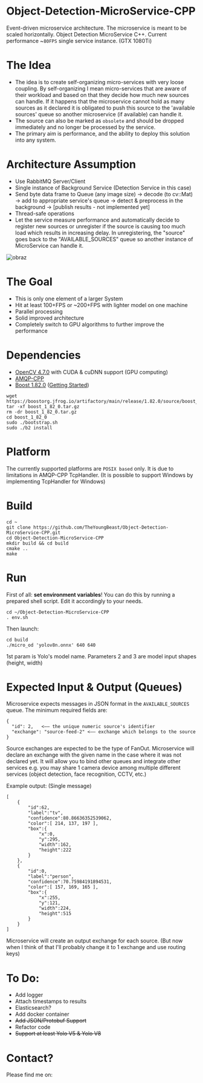 # Object-Detection-MicroService-CPP
Event-driven microservice architecture. The microservice is meant to be scaled horizontally. Object Detection MicroService C++.
Current performance ~``80FPS`` single service instance. (GTX 1080Ti) 

# The Idea
- The idea is to create self-organizing micro-services with very loose coupling. By self-organizing I mean micro-services that are aware of their workload and based on that they decide how much new sources can handle. If it happens that the microservice cannot hold as many sources as it declared it is obligated to push this source to the 'available sources' queue so another microservice (if available) can handle it.
- The source can also be marked as ``obsolete`` and should be dropped immediately and no longer be processed by the service.
- The primary aim is performance, and the ability to deploy this solution into any system.
  
# Architecture Assumption
- Use RabbitMQ Server/Client
- Single instance of Background Service (Detection Service in this case)
- Send byte data frame to Queue (any image size) -> decode (to cv::Mat) -> add to appropriate service's queue -> detect & preprocess in the background -> [publish results - not implemented yet]
- Thread-safe operations
- Let the service measure performance and automatically decide to register new sources or unregister if the source is causing too much load which results in increasing delay. In unregistering, the "source" goes back to the "AVAILABLE_SOURCES" queue so another instance of MicroService can handle it.

![obraz](https://github.com/TheYoungBeast/Object-Detection-MicroService-CPP/assets/19922252/fe0d9684-03ff-4659-911f-c88d0b40fd12)


# The Goal
- This is only one element of a larger System
- Hit at least 100+FPS or ~200+FPS with lighter model on one machine
- Parallel processing
- Solid improved architecture
- Completely switch to GPU algorithms to further improve the performance

# Dependencies
- [OpenCV 4.7.0](https://github.com/opencv/opencv/tree/4.7.0) with CUDA & cuDNN support (GPU computing)
- [AMQP-CPP](https://github.com/CopernicaMarketingSoftware/AMQP-CPP)
- [Boost 1.82.0](https://www.boost.org/users/history/version_1_82_0.html) ([Getting Started](https://www.boost.org/doc/libs/1_82_0/more/getting_started/unix-variants.html))
```
wget https://boostorg.jfrog.io/artifactory/main/release/1.82.0/source/boost_1_82_0.tar.gz
tar -xf boost_1_82_0.tar.gz
rm -dr boost_1_82_0.tar.gz
cd boost_1_82_0
sudo ./bootstrap.sh
sudo ./b2 install
```

# Platform
The currently supported platforms are ``POSIX based`` only.
It is due to limitations in AMQP-CPP TcpHandler. (It is possible to support Windows by implementing TcpHandler for Windows)

# Build
```
cd ~
git clone https://github.com/TheYoungBeast/Object-Detection-MicroService-CPP.git
cd Object-Detection-MicroService-CPP
mkdir build && cd build
cmake ..
make
```

# Run
First of all: **set environment variables**! You can do this by running a prepared shell script. Edit it accordingly to your needs.
```
cd ~/Object-Detection-MicroService-CPP
. env.sh
```
Then launch:
```
cd build
./micro_od 'yolov8n.onnx' 640 640
```
1st param is Yolo's model name. Parameters 2 and 3 are model input shapes (height, width)

# Expected Input & Output (Queues)
Microservice expects messages in JSON format in the ``AVAILABLE_SOURCES`` queue. The minimum required fields are:
```
{
  "id": 2,   <—— the unique numeric source's identifier
  "exchange": "source-feed-2" <—— exchange which belongs to the source
}
```
Source exchanges are expected to be the type of FanOut. Microservice will declare an exchange with the given name in the case where it was not declared yet.
It will allow you to bind other queues and integrate other services e.g. you may share 1 camera device among multiple different services (object detection, face recognition, CCTV, etc.)

Example output: (Single message)
```
[
    {
        "id":62,
        "label":"tv",
        "confidence":80.86636352539062,
        "color":[ 214, 137, 197 ],
        "box":{
            "x":0,
            "y":295,
            "width":162,
            "height":222
        }
    },
    {
        "id":0,
        "label":"person",
        "confidence":70.75984191894531,
        "color":[ 157, 169, 165 ],
        "box":{
            "x":255,
            "y":121,
            "width":224,
            "height":515
        }
    }
]
```
Microservice will create an output exchange for each source. (But now when I think of that I'll probably change it to 1 exchange and use routing keys)
  
# To Do:
- Add logger
- Attach timestamps to results 
- Elasticsearch?
- Add docker container
- ~~Add JSON/Protobuf Support~~
- Refactor code
- ~~Support at least Yolo V5 & Yolo V8~~

# Contact?
Please find me on: <br />
